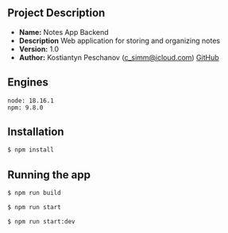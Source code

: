 ## Project Description

* **Name:** Notes App Backend
* **Description**  Web application for storing and organizing notes
* **Version:** 1.0
* **Author:** Kostiantyn Peschanov (c_simm@icloud.com) [GitHub](https://github.com/constantinesimm?tab=repositories)


## Engines
```
node: 18.16.1
npm: 9.8.0
```

## Installation
```bash
$ npm install
```

## Running the app
```bash
$ npm run build
```
```bash
$ npm run start
```
```bash
$ npm run start:dev
```